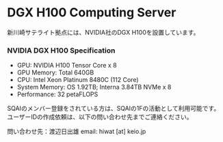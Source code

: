 # DGX H100 Computing Server

新川崎サテライト拠点には、NVIDIA社のDGX H100を設置しています。

### NVIDIA DGX H100 Specification

- GPU: NVIDIA H100 Tensor Core x 8
- GPU Memory: Total 640GB
- CPU: Intel Xeon Platinum 8480C (112 Core)
- System Memory: OS 1.92TB; Interna 3.84TB NVMe x 8
- Performance: 32 petaFLOPS

SQAIのメンバー登録をされている方は、SQAIの1Fの活動として利用可能です。
ユーザーIDの作成依頼は、以下の問い合わせ先までご連絡ください。

問い合わせ先：渡辺日出雄 email: hiwat [at] keio.jp

